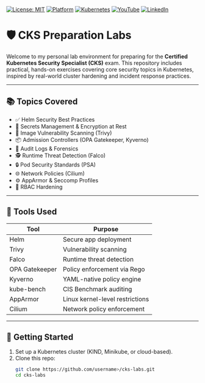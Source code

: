 [![License: MIT](https://img.shields.io/badge/License-MIT-blue.svg)](LICENSE)
[![Platform](https://img.shields.io/badge/platform-Ubuntu%2022.04%2B-lightgrey)](#)
[![Kubernetes](https://img.shields.io/badge/Kubernetes-MicroK8s%20%7C%20kubeadm-blue)](#)
[![YouTube](https://img.shields.io/badge/YouTube-TechShorts-red)](https://www.youtube.com/@adaribain)
[![LinkedIn](https://img.shields.io/badge/LinkedIn-Adari%20Bain-blue)](https://www.linkedin.com/in/adari-bain-298924152/)


# 🛡️ CKS Preparation Labs

Welcome to my personal lab environment for preparing for the **Certified Kubernetes Security Specialist (CKS)** exam. This repository includes practical, hands-on exercises covering core security topics in Kubernetes, inspired by real-world cluster hardening and incident response practices.

---

## 📚 Topics Covered

- ✅ Helm Security Best Practices
- 🔐 Secrets Management & Encryption at Rest
- 🧪 Image Vulnerability Scanning (Trivy)
- 📦 Admission Controllers (OPA Gatekeeper, Kyverno)
- 📜 Audit Logs & Forensics
- 🕵️ Runtime Threat Detection (Falco)
- 🔒 Pod Security Standards (PSA)
- 🌐 Network Policies (Cilium)
- ⚙️ AppArmor & Seccomp Profiles
- 🔑 RBAC Hardening

---

## 🧰 Tools Used

| Tool          | Purpose                             |
|---------------|-------------------------------------|
| Helm          | Secure app deployment               |
| Trivy         | Vulnerability scanning              |
| Falco         | Runtime threat detection            |
| OPA Gatekeeper| Policy enforcement via Rego         |
| Kyverno       | YAML-native policy engine           |
| kube-bench    | CIS Benchmark auditing              |
| AppArmor      | Linux kernel-level restrictions     |
| Cilium        | Network policy enforcement          |

---

## 🚀 Getting Started

1. Set up a Kubernetes cluster (KIND, Minikube, or cloud-based).
2. Clone this repo:
   ```bash
   git clone https://github.com/username>/cks-labs.git
   cd cks-labs
